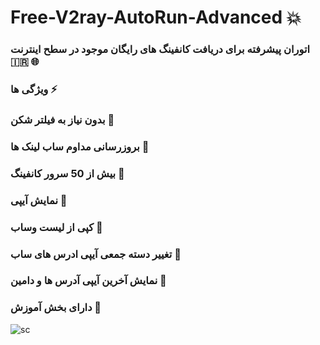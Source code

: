# Free-V2ray-AutoRun-Advanced :boom: 

 ### اتوران پیشرفته برای دریافت کانفینگ های رایگان موجود در سطح اینترنت :iran:	 :globe_with_meridians:	

 ### ویژگی ها :zap:
### بدون نیاز به فیلتر شکن :gem:	
### بروزرسانی مداوم ساب لینک ها :gem:	
### بیش از 50 سرور کانفینگ :gem:	
### نمایش آیپی :gem:	
### کپی از لیست وساب :gem:	
### تغییر دسته جمعی آیپی ادرس های ساب :gem:	
### نمایش آخرین آیپی آدرس ها و دامین :gem:	
### دارای بخش آموزش :gem:	

![sc](https://github.com/electron-v2ray/Free-V2ray-AutoRun-Advanced/assets/129282445/73c8940e-acee-45e1-a7fd-5975c5c439b7)
